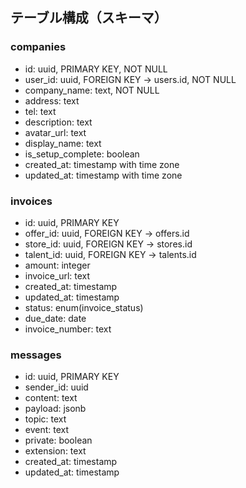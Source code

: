 ## テーブル構成（スキーマ）

### companies
- id: uuid, PRIMARY KEY, NOT NULL
- user_id: uuid, FOREIGN KEY → users.id, NOT NULL
- company_name: text, NOT NULL
- address: text
- tel: text
- description: text
- avatar_url: text
- display_name: text
- is_setup_complete: boolean
- created_at: timestamp with time zone
- updated_at: timestamp with time zone

### invoices
- id: uuid, PRIMARY KEY
- offer_id: uuid, FOREIGN KEY → offers.id
- store_id: uuid, FOREIGN KEY → stores.id
- talent_id: uuid, FOREIGN KEY → talents.id
- amount: integer
- invoice_url: text
- created_at: timestamp
- updated_at: timestamp
- status: enum(invoice_status)
- due_date: date
- invoice_number: text

### messages
- id: uuid, PRIMARY KEY
- sender_id: uuid
- content: text
- payload: jsonb
- topic: text
- event: text
- private: boolean
- extension: text
- created_at: timestamp
- updated_at: timestamp